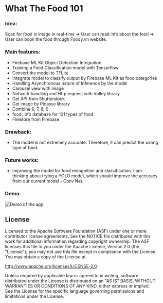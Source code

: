 What The Food 101
==============================

### Idea: 
Scan for food in image in real-time => User can read info about the food => User can book the food through Foody.vn website.

### Main features:
- Firebase ML Kit Object Detection Integration
- Training a Food Classification model with Tensorflow
- Convert the model to TFLite
- Integrate model to classify output by Firebase ML Kit as food categories
- Handling Asynchronous nature of Inference by the model
- Carousel view with image
- Network handling and Http request with Volley library
- Get API from Shutterstock 
- Get image by Picasso library
- Combine 6, 7, 8, 9
- food_info database for 101 types of food
- Firestore from Firebase  

### Drawback:
- The model is not extremely accurate. Therefore, it can predict the wrong type of food.

### Future works:
- Improving the model for food recognition and classification. I am thinking about trying a YOLO model, which should improve the accuracy from our current model - Conv Net.

### Demo:
![Demo of the app](./)

License
-------


Licensed to the Apache Software Foundation (ASF) under one or more contributor
license agreements.  See the NOTICE file distributed with this work for
additional information regarding copyright ownership.  The ASF licenses this
file to you under the Apache License, Version 2.0 (the "License"); you may not
use this file except in compliance with the License.  You may obtain a copy of
the License at

  http://www.apache.org/licenses/LICENSE-2.0

Unless required by applicable law or agreed to in writing, software
distributed under the License is distributed on an "AS IS" BASIS, WITHOUT
WARRANTIES OR CONDITIONS OF ANY KIND, either express or implied.  See the
License for the specific language governing permissions and limitations under
the License.
